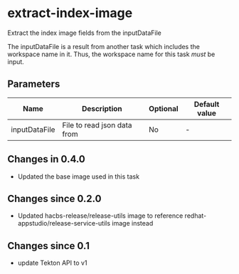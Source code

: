 # extract-index-image

Extract the index image fields from the inputDataFile

The inputDataFile is a result from another task which includes the workspace name in it. Thus,
the workspace name for this task *must* be input.

## Parameters

| Name | Description | Optional | Default value |
|------|-------------|----------|---------------|
| inputDataFile | File to read json data from | No | - |

## Changes in 0.4.0
- Updated the base image used in this task

## Changes since 0.2.0
- Updated hacbs-release/release-utils image to reference redhat-appstudio/release-service-utils image instead

## Changes since 0.1
- update Tekton API to v1
